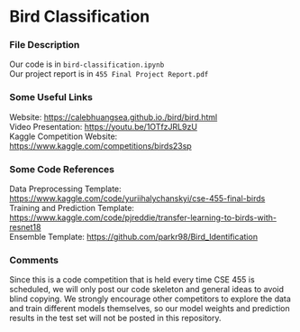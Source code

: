 # Bird Classification

### File Description
Our code is in `bird-classification.ipynb` <br>
Our project report is in `455 Final Project Report.pdf`

### Some Useful Links
Website: https://calebhuangsea.github.io./bird/bird.html <br>
Video Presentation: https://youtu.be/1OTfzJRL9zU <br>
Kaggle Competition Website: https://www.kaggle.com/competitions/birds23sp

### Some Code References
Data Preprocessing Template: https://www.kaggle.com/code/yuriihalychanskyi/cse-455-final-birds <br>
Training and Prediction Template: https://www.kaggle.com/code/pjreddie/transfer-learning-to-birds-with-resnet18 <br>
Ensemble Template: https://github.com/parkr98/Bird_Identification

### Comments
Since this is a code competition that is held every time CSE 455 is scheduled, we will only post our code skeleton and general ideas to avoid blind copying. We strongly encourage other competitors to explore the data and train different models themselves, so our model weights and prediction results in the test set will not be posted in this repository.
